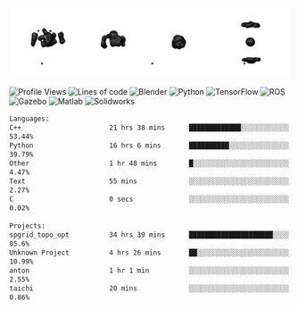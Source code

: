 ![cubes](https://github.com/imsenthur/imsenthur/blob/master/cubes.gif)

<!--START_SECTION:waka-->
![Profile Views](http://img.shields.io/badge/Profile%20views-11-blue)
![Lines of code](https://img.shields.io/badge/From%20%22Hello%2C%20World%21%22%2C%20I%27ve%20written-769346%20lines%20of%20code-blue)
![Blender](https://img.shields.io/badge/-Blender-orange)
![Python](https://img.shields.io/badge/-Python-blue)
![TensorFlow](https://img.shields.io/badge/-TensorFlow-ff8c00)
![ROS](https://img.shields.io/badge/-ROS-20b2aa)
![Gazebo](https://img.shields.io/badge/-Gazebo-lightgrey)
![Matlab](https://img.shields.io/badge/-Matlab-ffd700)
![Solidworks](https://img.shields.io/badge/-Solidworks-red)
```text
Languages: 
C++                      21 hrs 38 mins      █████████████░░░░░░░░░░░░   53.44% 
Python                   16 hrs 6 mins       ██████████░░░░░░░░░░░░░░░   39.79% 
Other                    1 hr 48 mins        █░░░░░░░░░░░░░░░░░░░░░░░░   4.47% 
Text                     55 mins             ░░░░░░░░░░░░░░░░░░░░░░░░░   2.27% 
C                        0 secs              ░░░░░░░░░░░░░░░░░░░░░░░░░   0.02%

Projects: 
spgrid_topo_opt          34 hrs 39 mins      █████████████████████░░░░   85.6% 
Unknown Project          4 hrs 26 mins       ██░░░░░░░░░░░░░░░░░░░░░░░   10.99% 
anton                    1 hr 1 min          ░░░░░░░░░░░░░░░░░░░░░░░░░   2.55% 
taichi                   20 mins             ░░░░░░░░░░░░░░░░░░░░░░░░░   0.86%
```


<!--END_SECTION:waka-->
